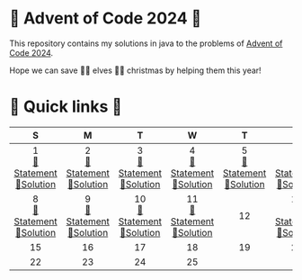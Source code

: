 # 🎅 Advent of Code 2024 🤶

This repository contains my solutions in java to the problems of [Advent of Code 2024](https://adventofcode.com/2024).

Hope we can save 🧝‍♀️ elves 🧝‍♂️ christmas by helping them this year!

# 🎄 Quick links 🎄

|                                                              S                                                              |                                                              M                                                              |                                                               T                                                                |                                                               W                                                                |                                                              T                                                              |                                                               F                                                                |                                                               S                                                                |
|:---------------------------------------------------------------------------------------------------------------------------:|:---------------------------------------------------------------------------------------------------------------------------:|:------------------------------------------------------------------------------------------------------------------------------:|:------------------------------------------------------------------------------------------------------------------------------:|:---------------------------------------------------------------------------------------------------------------------------:|:------------------------------------------------------------------------------------------------------------------------------:|:------------------------------------------------------------------------------------------------------------------------------:|
| 1<br/>[📜Statement](https://adventofcode.com/2024/day/1)<br/>[🚀Solution](java/src/main/java/fr/rk/aoc/challenge/Day1.java) | 2<br/>[📜Statement](https://adventofcode.com/2024/day/2)<br/>[🚀Solution](java/src/main/java/fr/rk/aoc/challenge/Day2.java) |  3<br/>[📜Statement](https://adventofcode.com/2024/day/3)<br/>[🚀Solution](java/src/main/java/fr/rk/aoc/challenge/Day3.java)   |  4<br/>[📜Statement](https://adventofcode.com/2024/day/4)<br/>[🚀Solution](java/src/main/java/fr/rk/aoc/challenge/Day4.java)   | 5<br/>[📜Statement](https://adventofcode.com/2024/day/5)<br/>[🚀Solution](java/src/main/java/fr/rk/aoc/challenge/Day5.java) |  6<br/>[📜Statement](https://adventofcode.com/2024/day/6)<br/>[🚀Solution](java/src/main/java/fr/rk/aoc/challenge/Day6.java)   |  7<br/>[📜Statement](https://adventofcode.com/2024/day/7)<br/>[🚀Solution](java/src/main/java/fr/rk/aoc/challenge/Day7.java)   |
| 8<br/>[📜Statement](https://adventofcode.com/2024/day/8)<br/>[🚀Solution](java/src/main/java/fr/rk/aoc/challenge/Day8.java) | 9<br/>[📜Statement](https://adventofcode.com/2024/day/9)<br/>[🚀Solution](java/src/main/java/fr/rk/aoc/challenge/Day9.java) | 10<br/>[📜Statement](https://adventofcode.com/2024/day/10)<br/>[🚀Solution](java/src/main/java/fr/rk/aoc/challenge/Day10.java) | 11<br/>[📜Statement](https://adventofcode.com/2024/day/11)<br/>[🚀Solution](java/src/main/java/fr/rk/aoc/challenge/Day11.java) |                                                             12                                                              | 13<br/>[📜Statement](https://adventofcode.com/2024/day/13)<br/>[🚀Solution](java/src/main/java/fr/rk/aoc/challenge/Day13.java) | 14<br/>[📜Statement](https://adventofcode.com/2024/day/14)<br/>[🚀Solution](java/src/main/java/fr/rk/aoc/challenge/Day14.java) |
|                                                             15                                                              |                                                             16                                                              |                                                               17                                                               |                                                               18                                                               |                                                             19                                                              |                                                               20                                                               |                                                               21                                                               |
|                                                             22                                                              |                                                             23                                                              |                                                               24                                                               |                                                               25                                                               |                                                                                                                             |                                                                                                                                |                                                                                                                                |
